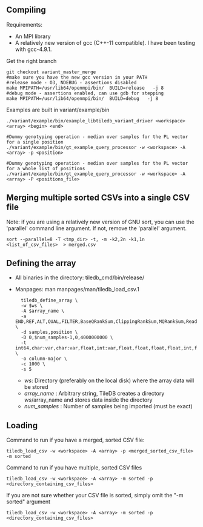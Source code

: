 ## Compiling

Requirements:
* An MPI library
* A relatively new version of gcc (C++-11 compatible). I have been testing with gcc-4.9.1.

Get the right branch

    git checkout variant_master_merge
    #make sure you have the new gcc version in your PATH
    #release mode - O3, NDEBUG - assertions disabled
    make MPIPATH=/usr/lib64/openmpi/bin/  BUILD=release   -j 8
    #debug mode - assertions enabled, can use gdb for stepping
    make MPIPATH=/usr/lib64/openmpi/bin/  BUILD=debug   -j 8

Examples are built in variant/example/bin

    ./variant/example/bin/example_libtiledb_variant_driver <workspace> <array> <begin> <end>

    #Dummy genotyping operation - median over samples for the PL vector for a single position
    ./variant/example/bin/gt_example_query_processor -w <workspace> -A <array> -p <position>

    #Dummy genotyping operation - median over samples for the PL vector for a whole list of positions
    ./variant/example/bin/gt_example_query_processor -w <workspace> -A <array> -P <positions_file>

## Merging multiple sorted CSVs into a single CSV file
Note: if you are using a relatively new version of GNU sort, you can use the 'parallel' command line argument. If not, remove the 'parallel' argument.
    
    sort --parallel=8 -T <tmp_dir> -t, -m -k2,2n -k1,1n <list_of_csv_files>  > merged.csv

## Defining the array
* All binaries in the directory: tiledb_cmd/bin/release/
* Manpages: man manpages/man/tiledb_load_csv.1 


        tiledb_define_array \
        -w $ws \
        -A $array_name \
        -a END,REF,ALT,QUAL,FILTER,BaseQRankSum,ClippingRankSum,MQRankSum,ReadPosRankSum,DP,MQ,MQ0,DP_FORMAT,MIN_DP,GQ,SB,AD,PL,GT \
        -d samples,position \
        -D 0,$num_samples-1,0,4000000000 \
        -t int64,char:var,char:var,float,int:var,float,float,float,float,int,float,int,int,int,int,int:4,int:var,int:var,int:var,int64 \
        -o column-major \
        -c 1000 \
        -s 5

  * _ws_: Directory (preferably on the local disk) where the array data will be stored
  * _array_name_ : Arbitrary string, TileDB creates a directory $ws/$array_name and stores data inside the directory
  * _num_samples_ : Number of samples being imported (must be exact)

## Loading
Command to run if you have a merged, sorted CSV file:

    tiledb_load_csv -w <workspace> -A <array> -p <merged_sorted_csv_file> -m sorted

Command to run if you have multiple, sorted CSV files

    tiledb_load_csv -w <workspace> -A <array> -m sorted -p <directory_containing_csv_files>

If you are not sure whether your CSV file is sorted, simply omit the "-m sorted" argument

    tiledb_load_csv -w <workspace> -A <array> -m sorted -p <directory_containing_csv_files>
